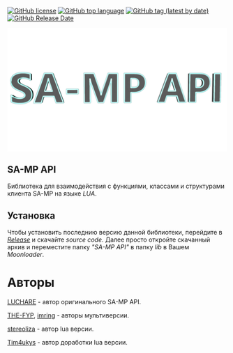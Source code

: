 [![GitHub license](https://img.shields.io/github/license/Tim4ukys/SA-MP-API)](https://github.com/Tim4ukys/SA-MP-API/blob/main/LICENSE)
[![GitHub top language](https://img.shields.io/github/languages/top/Tim4ukys/SA-MP-API)](https://github.com/Tim4ukys/SA-MP-API/search?l=lua)
[![GitHub tag (latest by date)](https://img.shields.io/github/v/tag/Tim4ukys/SA-MP-API?label=version)](https://github.com/Tim4ukys/SA-MP-API/releases/latest)
[![GitHub Release Date](https://img.shields.io/github/release-date/Tim4ukys/SA-MP-API)](https://github.com/Tim4ukys/SA-MP-API/releases)

<!-- ![logo_samp-api](./image/render-logo_1.png) -->
<img src="./image/render-logo_1.png" align=center>

## SA-MP API

Библиотека для взаимодействия с функциями, классами и структурами клиента SA-MP на языке _LUA_.

## Установка 

Чтобы установить последнию версию данной библиотеки, перейдите в [_Release_](https://github.com/Tim4ukys/SA-MP-API/releases/latest) и скачайте _source code_.
Далее просто откройте скачанный архив и переместите папку _"SA-MP API"_ в папку _lib_ в Вашем _Moonloader_.

# Авторы

[LUCHARE](https://github.com/LUCHARE) - автор оригинального SA-MP API.

[THE-FYP](https://www.blast.hk/members/2/), [imring](https://github.com/imring) - авторы мультиверсии.

[stereoliza](https://www.blast.hk/members/374442/) - автор lua версии.

[Tim4ukys](https://vk.com/tim4ukys) - автор доработки lua версии.
